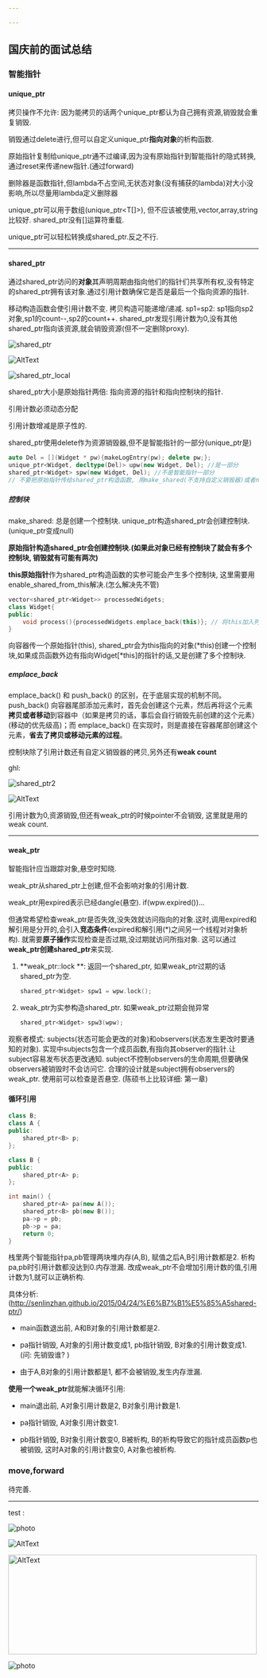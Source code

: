 ```yaml
---

---
```


## 国庆前的面试总结

### 智能指针

#### unique_ptr

拷贝操作不允许: 因为能拷贝的话两个unique_ptr都认为自己拥有资源,销毁就会重复销毁.

销毁通过delete进行,但可以自定义unique_ptr**指向对象**的析构函数.

原始指针复制给unique_ptr通不过编译,因为没有原始指针到智能指针的隐式转换,通过reset来传递new指针.(通过forward)

删除器是函数指针,但lambda不占空间,无状态对象(没有捕获的lambda)对大小没影响,所以尽量用lambda定义删除器

unique_ptr可以用于数组(unique_ptr<T[]>), 但不应该被使用,vector,array,string比较好. shared_ptr没有[]运算符重载.

unique_ptr可以轻松转换成shared_ptr.反之不行.

---

#### shared_ptr

通过shared_ptr访问的**对象**其声明周期由指向他们的指针们共享所有权,没有特定的shared_ptr拥有该对象.通过引用计数确保它是否是最后一个指向资源的指针.

移动构造函数会使引用计数不变. 拷贝构造可能递增/递减. sp1=sp2: sp1指向sp2对象,sp1的count--,sp2的count++. shared_ptr发现引用计数为0,没有其他shared_ptr指向该资源,就会销毁资源(但不一定删除proxy).

![shared_ptr](../assets/images/shared_ptr.png)

![AltText](/assets/images/shared_ptr.png)

![shared_ptr_local](2021-10-06-国庆前的面试总结.assets/shared_ptr.png)

shared_ptr大小是原始指针两倍: 指向资源的指针和指向控制块的指针.

引用计数必须动态分配

引用计数增减是原子性的.

shared_ptr使用delete作为资源销毁器,但不是智能指针的一部分(unique_ptr是)

```c++
auto Del = [](Widget * pw){makeLogEntry(pw); delete pw;};
unique_ptr<Widget, decltype(Del)> upw(new Widget, Del); //是一部分
shared_ptr<Widget> spw(new Widget, Del); //不是智能指针一部分
// 不要把原始指针传给shared_ptr构造函数, 用make_shared(不支持自定义销毁器)或者new出来的结果. 之后可以用shared_ptr拷贝构造其他shared_ptr.
```



##### 控制块

make_shared: 总是创建一个控制块. unique_ptr构造shared_ptr会创建控制块.(unique_ptr变成null)

**原始指针构造shared_ptr会创建控制块.(如果此对象已经有控制块了就会有多个控制块, 销毁就有可能有两次)**

**this原始指针**作为shared_ptr构造函数的实参可能会产生多个控制块, 这里需要用enable_shared_from_this解决.(怎么解决先不管)

```C++
vector<shared_ptr<Widget>> processedWidgets;
class Widget{
public:
    void process(){processedWidgets.emplace_back(this)}; // 将this加入列表
}
```

向容器传一个原始指针(this), shared_ptr会为this指向的对象(*this)创建一个控制块,如果成员函数外边有指向Widget[\*this]的指针的话,又是创建了多个控制块.

##### emplace_back

emplace_back() 和 push_back() 的区别，在于底层实现的机制不同。push_back() 向容器尾部添加元素时，首先会创建这个元素，然后再将这个元素**拷贝或者移动**到容器中（如果是拷贝的话，事后会自行销毁先前创建的这个元素）(移动的优先级高)；而 emplace_back() 在实现时，则是直接在容器尾部创建这个元素，**省去了拷贝或移动元素的过程**。

控制块除了引用计数还有自定义销毁器的拷贝,另外还有**weak count**

ghl: 

![shared_ptr2](../assets/images/shared_ptr2.png)

![AltText](/assets/images/shared_ptr2.png)

引用计数为0,资源销毁,但还有weak_ptr的时候pointer不会销毁, 这里就是用的weak count.

---

#### weak_ptr

智能指针应当跟踪对象,悬空时知晓.

weak_ptr从shared_ptr上创建,但不会影响对象的引用计数.

weak_ptr用expired表示已经dangle(悬空). if(wpw.expired())...

但通常希望检查weak_ptr是否失效,没失效就访问指向的对象.这时,调用expired和解引用是分开的,会引入**竞态条件**(expired和解引用(*)之间另一个线程对对象析构). 就需要**原子操作**实现检查是否过期,没过期就访问所指对象. 这可以通过**weak_ptr创建shared_ptr**来实现.

1. **weak_ptr::lock **: 返回一个shared_ptr, 如果weak_ptr过期的话shared_ptr为空.

   ```c++
   shared_ptr<Widget> spw1 = wpw.lock();
   ```

2. weak_ptr为实参构造shared_ptr. 如果weak_ptr过期会抛异常

   ```c++
   shared_ptr<Widget> spw3(wpw);
   ```

观察者模式: subjects(状态可能会更改的对象)和observers(状态发生更改时要通知的对象). 实现中subjects包含一个成员函数,有指向其observer的指针.让subject容易发布状态更改通知. subject不控制observers的生命周期,但要确保observers被销毁时不会访问它. 合理的设计就是subject拥有observers的weak_ptr. 使用前可以检查是否悬空. (陈硕书上比较详细: 第一章)

#### 循环引用

```c++
class B;
class A {
public:
    shared_ptr<B> p;
};

class B {
public:
    shared_ptr<A> p;
};

int main() {
    shared_ptr<A> pa(new A());
    shared_ptr<B> pb(new B());
    pa->p = pb;
    pb->p = pa;
    return 0;
}
```

栈里两个智能指针pa,pb管理两块堆内存(A,B), 赋值之后A,B引用计数都是2. 析构pa,pb时引用计数都没达到0.内存泄漏. 改成weak_ptr不会增加引用计数的值,引用计数为1,就可以正确析构.

具体分析: (http://senlinzhan.github.io/2015/04/24/%E6%B7%B1%E5%85%A5shared-ptr/)

- main函数退出前, A和B对象的引用计数都是2.

- pa指针销毁, A对象的引用计数变成1, pb指针销毁, B对象的引用计数变成1. (问: 先销毁谁? )

- 由于A,B对象的引用计数都是1, 都不会被销毁,发生内存泄漏.

**使用一个weak_ptr**就能解决循环引用:

- main退出前, A对象引用计数是2, B对象引用计数是1.

- pa指针销毁, A对象引用计数变1.
- pb指针销毁, B对象引用计数变0, B被析构, B的析构导致它的指针成员函数p也被销毁, 这时A对象的引用计数变0, A对象也被析构.

### move,forward

待完善.

---

test : 

![photo](https://github.com/Graveflli/Graveflli.github.io/blob/master/assets/images/shared_ptr.png) 

![AltText](/assets/images/shared_ptr.png)

<img src="/assets/images/shared_ptr.png" width="500" height="200" alt="AltText" />

![photo](../assets/images/shared_ptr-1633576108949.png)